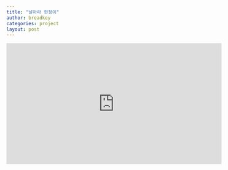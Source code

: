 ```yaml
---
title: "날아라 현정이"
author: breadkey
categories: project
layout: post
---
```


<iframe width="560" height="315" src="https://www.youtube.com/embed/R354XALx6L8" frameborder="0" allow="accelerometer; autoplay; clipboard-write; encrypted-media; gyroscope; picture-in-picture" allowfullscreen></iframe>
